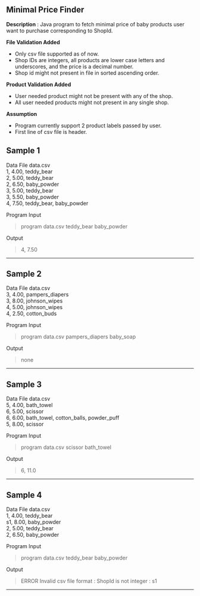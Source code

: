 ## Minimal Price Finder

**Description** : Java program to fetch minimal price of baby products user want to purchase corresponding to ShopId.

**File Validation Added**
- Only csv file supported as of now.
- Shop IDs are integers, all products are lower case letters and underscores, and the price is a decimal number.
- Shop id might not present in file in sorted ascending order.

**Product Validation Added**
- User needed product might not be present with any of the shop.
- All user needed products might not present in any single shop.

**Assumption**
- Program currently support 2 product labels passed by user.
- First line of csv file is header.


Sample 1
----------------------------
Data File data.csv <br />
1, 4.00, teddy_bear <br />
2, 5.00, teddy_bear <br />
2, 6.50, baby_powder <br />
3, 5.00, teddy_bear <br />
3, 5.50, baby_powder <br />
4, 7.50, teddy_bear, baby_powder <br />

Program Input
> program data.csv teddy_bear baby_powder

Output
> 4, 7.50
---------------------------

Sample 2
----------------------------
Data File data.csv <br />
3, 4.00, pampers_diapers <br />
3, 8.00, johnson_wipes <br />
4, 5.00, johnson_wipes <br />
4, 2.50, cotton_buds <br />

Program Input
> program data.csv pampers_diapers baby_soap

Output
> none
---------------------------

Sample 3
----------------------------
Data File data.csv <br />
5, 4.00, bath_towel <br />
6, 5.00, scissor <br />
6, 6.00, bath_towel, cotton_balls, powder_puff <br />
5, 8.00, scissor <br />

Program Input
> program data.csv scissor bath_towel

Output
> 6, 11.0
---------------------------

Sample 4
----------------------------
Data File data.csv <br />
1, 4.00, teddy_bear <br />
s1, 8.00, baby_powder <br />
2, 5.00, teddy_bear <br />
2, 6.50, baby_powder <br />

Program Input
> program data.csv teddy_bear baby_powder

Output
> ERROR Invalid csv file format : ShopId is not integer : s1
---------------------------

